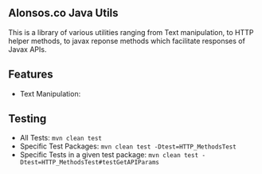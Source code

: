 ## Alonsos.co Java Utils
This is a library of various utilities ranging from Text manipulation, to HTTP helper methods, to  javax reponse methods which facilitate responses of Javax APIs. 

## Features
* Text Manipulation: 

## Testing
* All Tests: `mvn clean test`
* Specific Test Packages: `mvn clean test -Dtest=HTTP_MethodsTest`
* Specific Tests in a given test package: `mvn clean test -Dtest=HTTP_MethodsTest#testGetAPIParams`
